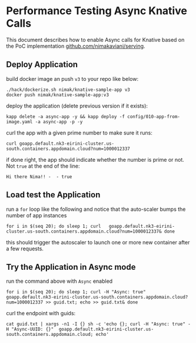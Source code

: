 # Performance Testing Async Knative Calls

This document describes how to enable Async calls for Knative based on the PoC implementation [github.com/nimakaviani/serving](https://github.com/nimakaviani/serving). 

## Deploy Application

build docker image an push `v3` to your repo like below:

```
./hack/dockerize.sh nimak/knative-sample-app v3
docker push nimak/knative-sample-app:v3
```

deploy the application (delete previous version if it exists):

```
kapp delete -a async-app -y && kapp deploy -f config/010-app-from-image.yaml -a async-app -p -y
```

curl the app with a given prime number to make sure it runs:

```
curl goapp.default.nk3-eirini-cluster.us-south.containers.appdomain.cloud?num=1000012337
```

if done right, the app should indicate whether the number is prime or not. Not `true` at the end of the line:

```
Hi there Nima!! -  - true
```

## Load test the Application

run a `for` loop like the following and notice that the auto-scaler bumps the number of app instances

```
for i in $(seq 20); do sleep 1; curl   goapp.default.nk3-eirini-cluster.us-south.containers.appdomain.cloud?num=1000012337& done
```

this should trigger the autoscaler to launch one or more new container after a few requests.

## Try the Application in Async mode

run the command above with `Async` enabled

```
for i in $(seq 20); do sleep 1; curl -H "Async: true" goapp.default.nk3-eirini-cluster.us-south.containers.appdomain.cloud?num=1000012337 >> guid.txt; echo >> guid.txt& done
```

curl the endpoint with guids:

```
cat guid.txt | xargs -n1 -I {} sh -c 'echo {}; curl -H "Async: true" -H "Async-UUID: {}"  goapp.default.nk3-eirini-cluster.us-south.containers.appdomain.cloud; echo'
```
